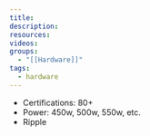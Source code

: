 ```yaml
---
title: 
description: 
resources: 
videos: 
groups:
  - "[[Hardware]]"
tags:
  - hardware
---
```

- Certifications: 80+
- Power: 450w, 500w, 550w, etc.
- Ripple